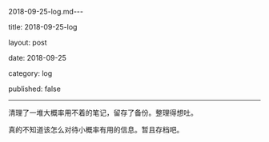 2018-09-25-log.md---

title: 2018-09-25-log

layout: post

date: 2018-09-25

category: log

published: false

---

清理了一堆大概率用不着的笔记，留存了备份。整理得想吐。

真的不知道该怎么对待小概率有用的信息。暂且存档吧。
